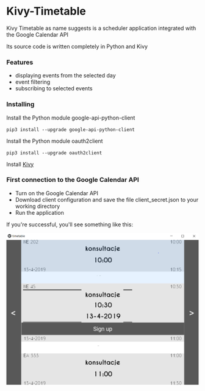 # Kivy-Timetable

Kivy Timetable as name suggests is a scheduler application integrated with the Google Calendar API

Its source code is written completely in Python and Kivy


### Features
* displaying events from the selected day
* event filtering
* subscribing to selected events

### Installing
Install the Python module google-api-python-client
```
pip3 install --upgrade google-api-python-client
```
Install the Python module oauth2client
```
pip3 install --upgrade oauth2client
```
Install [Kivy](https://kivy.org/#download)

### First connection to the Google Calendar API
* Turn on the Google Calendar API
* Download client configuration and save the file client_secret.json to your working directory
* Run the application


If you're successful, you'll see something like this:

![alt text](https://github.com/TaubeKryst/Timetable/blob/master/timeTable.png)
